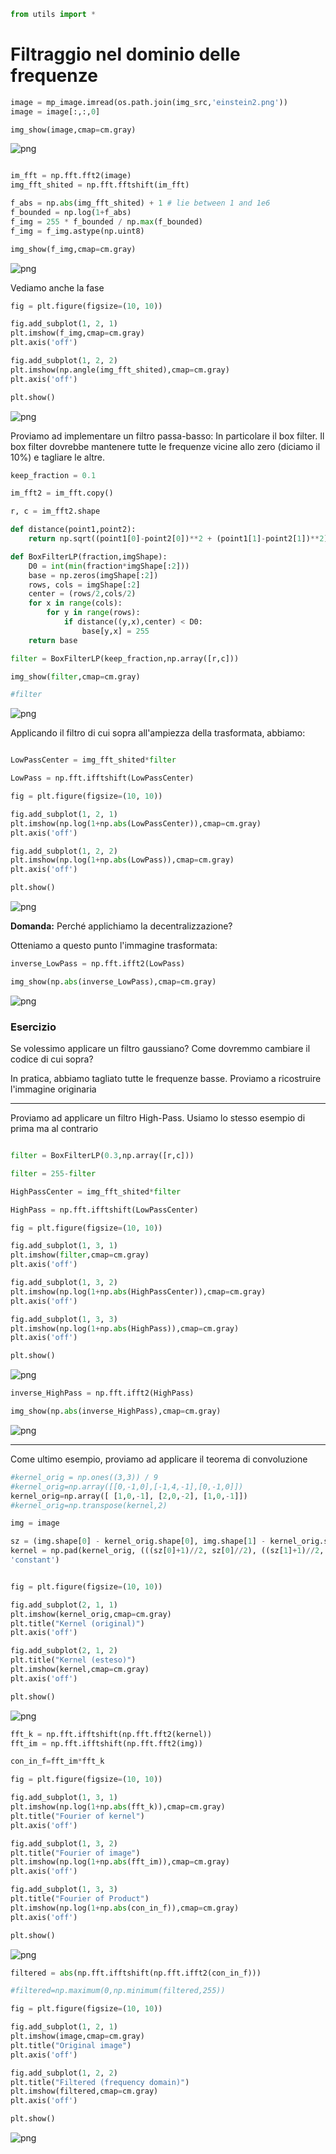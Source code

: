 ```python
from utils import *
```

# Filtraggio nel dominio delle frequenze

```python
image = mp_image.imread(os.path.join(img_src,'einstein2.png'))
image = image[:,:,0]

img_show(image,cmap=cm.gray)
```

    
![png](4.Fourier_transform_2_0.png)
    

```python

im_fft = np.fft.fft2(image)
img_fft_shited = np.fft.fftshift(im_fft)

f_abs = np.abs(img_fft_shited) + 1 # lie between 1 and 1e6
f_bounded = np.log(1+f_abs)
f_img = 255 * f_bounded / np.max(f_bounded)
f_img = f_img.astype(np.uint8)

img_show(f_img,cmap=cm.gray)
```

    
![png](4.Fourier_transform_3_0.png)
    

Vediamo anche la fase

```python
fig = plt.figure(figsize=(10, 10))

fig.add_subplot(1, 2, 1) 
plt.imshow(f_img,cmap=cm.gray)
plt.axis('off')

fig.add_subplot(1, 2, 2) 
plt.imshow(np.angle(img_fft_shited),cmap=cm.gray)
plt.axis('off')

plt.show()
```

    
![png](4.Fourier_transform_5_0.png)
    

Proviamo ad implementare un filtro passa-basso: In particolare il box filter. Il box filter dovrebbe mantenere tutte le frequenze vicine allo zero (diciamo il 10%) e tagliare le altre. 

```python
keep_fraction = 0.1

im_fft2 = im_fft.copy()

r, c = im_fft2.shape

def distance(point1,point2):
    return np.sqrt((point1[0]-point2[0])**2 + (point1[1]-point2[1])**2)

def BoxFilterLP(fraction,imgShape):
    D0 = int(min(fraction*imgShape[:2]))
    base = np.zeros(imgShape[:2])
    rows, cols = imgShape[:2]
    center = (rows/2,cols/2)
    for x in range(cols):
        for y in range(rows):
            if distance((y,x),center) < D0:
                base[y,x] = 255
    return base

filter = BoxFilterLP(keep_fraction,np.array([r,c]))

img_show(filter,cmap=cm.gray)

#filter
```

    
![png](4.Fourier_transform_7_0.png)
    

Applicando il filtro di cui sopra all'ampiezza della trasformata, abbiamo: 

```python

LowPassCenter = img_fft_shited*filter

LowPass = np.fft.ifftshift(LowPassCenter)

fig = plt.figure(figsize=(10, 10))

fig.add_subplot(1, 2, 1) 
plt.imshow(np.log(1+np.abs(LowPassCenter)),cmap=cm.gray)
plt.axis('off')

fig.add_subplot(1, 2, 2) 
plt.imshow(np.log(1+np.abs(LowPass)),cmap=cm.gray)
plt.axis('off')

plt.show()

```

    
![png](4.Fourier_transform_9_0.png)
    

**Domanda:** Perché applichiamo la decentralizzazione?

Otteniamo a questo punto l'immagine trasformata: 

```python
inverse_LowPass = np.fft.ifft2(LowPass)

img_show(np.abs(inverse_LowPass),cmap=cm.gray)
```

    
![png](4.Fourier_transform_11_0.png)
    

### Esercizio

Se volessimo applicare un filtro gaussiano? Come dovremmo cambiare il codice di cui sopra?

In pratica, abbiamo tagliato tutte le frequenze basse. Proviamo a ricostruire l'immagine originaria

***

Proviamo ad applicare un filtro High-Pass. Usiamo lo stesso esempio di prima ma al contrario 

```python

filter = BoxFilterLP(0.3,np.array([r,c]))

filter = 255-filter

HighPassCenter = img_fft_shited*filter

HighPass = np.fft.ifftshift(LowPassCenter)

fig = plt.figure(figsize=(10, 10))

fig.add_subplot(1, 3, 1) 
plt.imshow(filter,cmap=cm.gray)
plt.axis('off')

fig.add_subplot(1, 3, 2) 
plt.imshow(np.log(1+np.abs(HighPassCenter)),cmap=cm.gray)
plt.axis('off')

fig.add_subplot(1, 3, 3) 
plt.imshow(np.log(1+np.abs(HighPass)),cmap=cm.gray)
plt.axis('off')

plt.show()
```

    
![png](4.Fourier_transform_15_0.png)
    

```python
inverse_HighPass = np.fft.ifft2(HighPass)

img_show(np.abs(inverse_HighPass),cmap=cm.gray)
```

    
![png](4.Fourier_transform_16_0.png)
    

****

Come ultimo esempio, proviamo ad applicare il teorema di convoluzione 

```python
#kernel_orig = np.ones((3,3)) / 9
#kernel_orig=np.array([[0,-1,0],[-1,4,-1],[0,-1,0]])
kernel_orig=np.array([ [1,0,-1], [2,0,-2], [1,0,-1]])
#kernel_orig=np.transpose(kernel,2)

img = image

sz = (img.shape[0] - kernel_orig.shape[0], img.shape[1] - kernel_orig.shape[1])  # total amount of padding
kernel = np.pad(kernel_orig, (((sz[0]+1)//2, sz[0]//2), ((sz[1]+1)//2, sz[1]//2)), 
'constant')

```

```python

fig = plt.figure(figsize=(10, 10))

fig.add_subplot(2, 1, 1) 
plt.imshow(kernel_orig,cmap=cm.gray)
plt.title("Kernel (original)")
plt.axis('off')

fig.add_subplot(2, 1, 2) 
plt.title("Kernel (esteso)")
plt.imshow(kernel,cmap=cm.gray)
plt.axis('off')

plt.show()
```

    
![png](4.Fourier_transform_19_0.png)
    

```python
fft_k = np.fft.ifftshift(np.fft.fft2(kernel))
fft_im = np.fft.ifftshift(np.fft.fft2(img))

con_in_f=fft_im*fft_k

fig = plt.figure(figsize=(10, 10))

fig.add_subplot(1, 3, 1) 
plt.imshow(np.log(1+np.abs(fft_k)),cmap=cm.gray)
plt.title("Fourier of kernel")
plt.axis('off')

fig.add_subplot(1, 3, 2) 
plt.title("Fourier of image")
plt.imshow(np.log(1+np.abs(fft_im)),cmap=cm.gray)
plt.axis('off')

fig.add_subplot(1, 3, 3) 
plt.title("Fourier of Product")
plt.imshow(np.log(1+np.abs(con_in_f)),cmap=cm.gray)
plt.axis('off')

plt.show()
```

    
![png](4.Fourier_transform_20_0.png)
    

```python
filtered = abs(np.fft.ifftshift(np.fft.ifft2(con_in_f)))

#filtered=np.maximum(0,np.minimum(filtered,255))

fig = plt.figure(figsize=(10, 10))

fig.add_subplot(1, 2, 1) 
plt.imshow(image,cmap=cm.gray)
plt.title("Original image")
plt.axis('off')

fig.add_subplot(1, 2, 2) 
plt.title("Filtered (frequency domain)")
plt.imshow(filtered,cmap=cm.gray)
plt.axis('off')

plt.show()

```

    
![png](4.Fourier_transform_21_0.png)
    

